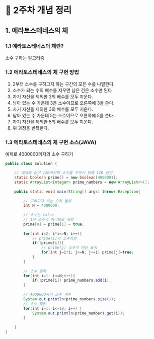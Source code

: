 # 📍 2주차 개념 정리

## 1. 에라토스테네스의 체
### 1.1 에라토스테네스의 체란?
소수 구하는 알고리즘
### 1.2 에라토스테네스의 체 구현 방법
1. 2부터 소수를 구하고자 하는 구간의 모든 수를 나열한다.
2. 소수가 되는 수의 배수를 지우면 남은 건은 소수만 된다
3. 자기 자신을 제외한 2의 배수를 모두 지운다.
4. 남아 있는 수 가운데 3은 소수이므로 오른쪽에 3을 쓴다.
5. 자기 자신을 제외한 3의 배수를 모두 지운다.
6. 남아 있는 수 가운데 5는 소수이므로 오른쪽에 5를 쓴다.
7. 자기 자신을 제외한 5의 배수를 모두 지운다.
8. 위 과정을 반복한다.
### 1.3 에라토스테네스의 체 구현 소스(JAVA)
예제로 4000000까지의 소수 구하기
```java
public class Solution {

	// 예제와 같이 120까지의 소수를 구하기 위해 120 선언.
	static boolean prime[] = new boolean[4000001];
	static ArrayList<Integer> prime_numbers = new ArrayList<>();
    
    public static void main(String[] args) throws Exception{
		
		// 구하고자 하는 숫자 범위
        int N = 4000000;
        
        // 소수는 false
        // 1은 소수가 아니므로 제외
        prime[0] = prime[1] = true;
        
        for(int i=2; i*i<=N; i++){
        	// prime[i]가 소수라면
            if(!prime[i]){
            	// prime[j] 소수가 아닌 표시
            	for(int j=i*i; j<=N; j+=i) prime[j]=true;                
            }        
        }    
        
        // 소수 출력
        for(int i=1; i<=N;i++){
        	if(!prime[i]) prime_numbers.add(i);     
        }
        
        // 4000000까지 소수 개수
        System.out.println(prime_numbers.size());
        // 소수 확인 
        for(int i=1; i<=10; i++) {
        	System.out.println(prime_numbers.get(i));
        }
        
    }
}
```